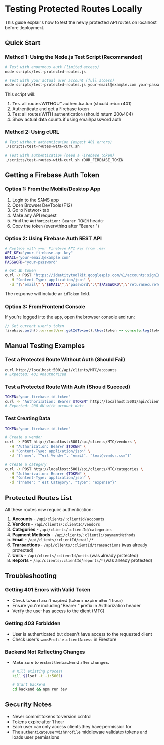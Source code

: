 # Testing Protected Routes Locally

This guide explains how to test the newly protected API routes on localhost before deployment.

## Quick Start

### Method 1: Using the Node.js Test Script (Recommended)

```bash
# Test with anonymous auth (limited access)
node scripts/test-protected-routes.js

# Test with your actual user account (full access)
node scripts/test-protected-routes.js your-email@example.com your-password
```

This script will:
1. Test all routes WITHOUT authentication (should return 401)
2. Authenticate and get a Firebase token
3. Test all routes WITH authentication (should return 200/404)
4. Show actual data counts if using email/password auth

### Method 2: Using cURL

```bash
# Test without authentication (expect 401 errors)
./scripts/test-routes-with-curl.sh

# Test with authentication (need a Firebase token)
./scripts/test-routes-with-curl.sh YOUR_FIREBASE_TOKEN
```

## Getting a Firebase Auth Token

### Option 1: From the Mobile/Desktop App
1. Login to the SAMS app
2. Open Browser DevTools (F12)
3. Go to Network tab
4. Make any API request
5. Find the `Authorization: Bearer TOKEN` header
6. Copy the token (everything after "Bearer ")

### Option 2: Using Firebase Auth REST API
```bash
# Replace with your Firebase API key from .env
API_KEY="your-firebase-api-key"
EMAIL="your-email@example.com"
PASSWORD="your-password"

# Get ID token
curl -X POST "https://identitytoolkit.googleapis.com/v1/accounts:signInWithPassword?key=$API_KEY" \
  -H "Content-Type: application/json" \
  -d "{\"email\":\"$EMAIL\",\"password\":\"$PASSWORD\",\"returnSecureToken\":true}"
```

The response will include an `idToken` field.

### Option 3: From Frontend Console
If you're logged into the app, open the browser console and run:
```javascript
// Get current user's token
firebase.auth().currentUser.getIdToken().then(token => console.log(token))
```

## Manual Testing Examples

### Test a Protected Route Without Auth (Should Fail)
```bash
curl http://localhost:5001/api/clients/MTC/accounts
# Expected: 401 Unauthorized
```

### Test a Protected Route With Auth (Should Succeed)
```bash
TOKEN="your-firebase-id-token"
curl -H "Authorization: Bearer $TOKEN" http://localhost:5001/api/clients/MTC/accounts
# Expected: 200 OK with account data
```

### Test Creating Data
```bash
TOKEN="your-firebase-id-token"

# Create a vendor
curl -X POST http://localhost:5001/api/clients/MTC/vendors \
  -H "Authorization: Bearer $TOKEN" \
  -H "Content-Type: application/json" \
  -d '{"name": "Test Vendor", "email": "test@vendor.com"}'

# Create a category
curl -X POST http://localhost:5001/api/clients/MTC/categories \
  -H "Authorization: Bearer $TOKEN" \
  -H "Content-Type: application/json" \
  -d '{"name": "Test Category", "type": "expense"}'
```

## Protected Routes List

All these routes now require authentication:

1. **Accounts** - `/api/clients/:clientId/accounts`
2. **Vendors** - `/api/clients/:clientId/vendors`
3. **Categories** - `/api/clients/:clientId/categories`
4. **Payment Methods** - `/api/clients/:clientId/paymentMethods`
5. **Email** - `/api/clients/:clientId/email/*`
6. **Transactions** - `/api/clients/:clientId/transactions` (was already protected)
7. **Units** - `/api/clients/:clientId/units` (was already protected)
8. **Reports** - `/api/clients/:clientId/reports/*` (was already protected)

## Troubleshooting

### Getting 401 Errors with Valid Token
- Check token hasn't expired (tokens expire after 1 hour)
- Ensure you're including "Bearer " prefix in Authorization header
- Verify the user has access to the client (MTC)

### Getting 403 Forbidden
- User is authenticated but doesn't have access to the requested client
- Check user's `samsProfile.clientAccess` in Firestore

### Backend Not Reflecting Changes
- Make sure to restart the backend after changes:
  ```bash
  # Kill existing process
  kill $(lsof -t -i:5001)
  
  # Start backend
  cd backend && npm run dev
  ```

## Security Notes

- Never commit tokens to version control
- Tokens expire after 1 hour
- Each user can only access clients they have permission for
- The `authenticateUserWithProfile` middleware validates tokens and loads user permissions